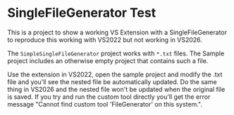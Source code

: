 # SingleFileGenerator Test

This is a project to show a working VS Extension with a SingleFileGenerator to reproduce this working with VS2022 but not working in VS2026.

The `SimpleSingleFileGenerator` project works with `*.txt` files.
The Sample project includes an otherwise empty project that contains such a file.

Use the extension in VS2022, open the sample project and modify the .txt file and you'll see the nested file be automatically updated.
Do the same thing in VS2026 and the nested file won't be updated when the original file is saved. If you try and run the custom tool directly you'll get the error message "Cannot find custom tool 'FileGenerator' on this system.".
